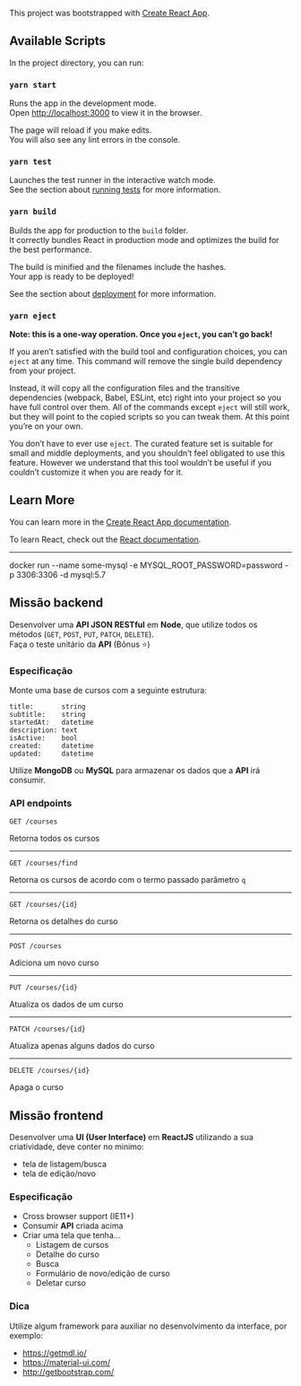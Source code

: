 This project was bootstrapped with [Create React App](https://github.com/facebook/create-react-app).

## Available Scripts

In the project directory, you can run:

### `yarn start`

Runs the app in the development mode.<br />
Open [http://localhost:3000](http://localhost:3000) to view it in the browser.

The page will reload if you make edits.<br />
You will also see any lint errors in the console.

### `yarn test`

Launches the test runner in the interactive watch mode.<br />
See the section about [running tests](https://facebook.github.io/create-react-app/docs/running-tests) for more information.

### `yarn build`

Builds the app for production to the `build` folder.<br />
It correctly bundles React in production mode and optimizes the build for the best performance.

The build is minified and the filenames include the hashes.<br />
Your app is ready to be deployed!

See the section about [deployment](https://facebook.github.io/create-react-app/docs/deployment) for more information.

### `yarn eject`

**Note: this is a one-way operation. Once you `eject`, you can’t go back!**

If you aren’t satisfied with the build tool and configuration choices, you can `eject` at any time. This command will remove the single build dependency from your project.

Instead, it will copy all the configuration files and the transitive dependencies (webpack, Babel, ESLint, etc) right into your project so you have full control over them. All of the commands except `eject` will still work, but they will point to the copied scripts so you can tweak them. At this point you’re on your own.

You don’t have to ever use `eject`. The curated feature set is suitable for small and middle deployments, and you shouldn’t feel obligated to use this feature. However we understand that this tool wouldn’t be useful if you couldn’t customize it when you are ready for it.

## Learn More

You can learn more in the [Create React App documentation](https://facebook.github.io/create-react-app/docs/getting-started).

To learn React, check out the [React documentation](https://reactjs.org/).

---

docker run --name some-mysql -e MYSQL_ROOT_PASSWORD=password -p 3306:3306 -d mysql:5.7

## Missão backend

Desenvolver uma **API JSON RESTful** em **Node**, que utilize todos os métodos (`GET`, `POST`, `PUT`, `PATCH`, `DELETE`).  
Faça o teste unitário da **API** (Bônus :star:)

### Especificação

Monte uma base de cursos com a seguinte estrutura:

```
title:       string
subtitle:    string
startedAt:   datetime
description: text
isActive:    bool
created:     datetime
updated:     datetime
```

Utilize **MongoDB** ou **MySQL** para armazenar os dados que a **API** irá consumir.

### API endpoints

`GET /courses`

Retorna todos os cursos

---

`GET /courses/find`

Retorna os cursos de acordo com o termo passado parâmetro `q`

---

`GET /courses/{id}`

Retorna os detalhes do curso

---

`POST /courses`

Adiciona um novo curso

---

`PUT /courses/{id}`

Atualiza os dados de um curso

---

`PATCH /courses/{id}`

Atualiza apenas alguns dados do curso

---

`DELETE /courses/{id}`

Apaga o curso


## Missão frontend

Desenvolver uma **UI (User Interface)** em **ReactJS** utilizando a sua criatividade, deve conter no minimo:

- tela de listagem/busca
- tela de edição/novo

### Especificação

- Cross browser support (IE11+)
- Consumir **API** criada acima
- Criar uma tela que tenha...
    - Listagem de cursos
    - Detalhe do curso
    - Busca
    - Formulário de novo/edição de curso
    - Deletar curso

### Dica

Utilize algum framework para auxiliar no desenvolvimento da interface, por exemplo:

- https://getmdl.io/
- https://material-ui.com/
- http://getbootstrap.com/
